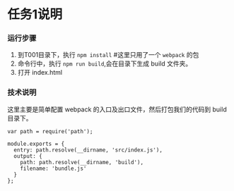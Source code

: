 # 任务1说明

### 运行步骤

1. 到T001目录下，执行 `npm install`  #这里只用了一个 `webpack` 的包
2. 命令行中，执行 `npm run build`,会在目录下生成 build 文件夹。
3. 打开 index.html

### 技术说明

这里主要是简单配置 webpack 的入口及出口文件，然后打包我们的代码到 build 目录下。

```
var path = require('path');

module.exports = {
  entry: path.resolve(__dirname, 'src/index.js'),
  output: {
    path: path.resolve(__dirname, 'build'),
    filename: 'bundle.js'
  }
};
```

